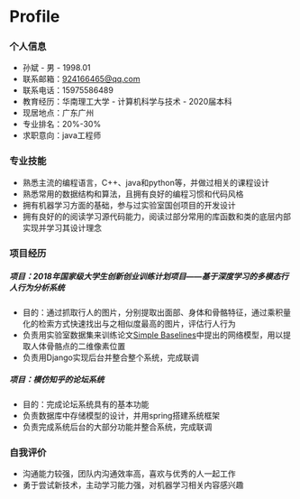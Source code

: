 # Profile

### 个人信息
* 孙斌 - 男  -  1998.01  
* 联系邮箱：924166465@qq.com
* 联系电话：15975586489
* 教育经历：华南理工大学 - 计算机科学与技术 - 2020届本科 
* 现居地点：广东广州
* 专业排名：20%-30%
* 求职意向：java工程师

### 专业技能
* 熟悉主流的编程语言，C++、java和python等，并做过相关的课程设计
* 熟悉常用的数据结构和算法，且拥有良好的编程习惯和代码风格
* 拥有机器学习方面的基础，参与过实验室国创项目的开发设计
* 拥有良好的的阅读学习源代码能力，阅读过部分常用的库函数和类的底层内部实现并学习其设计理念

### 项目经历
##### 项目：2018年国家级大学生创新创业训练计划项目——基于深度学习的多模态行人行为分析系统
* 目的：通过抓取行人的图片，分别提取出面部、身体和骨骼特征，通过乘积量化的检索方式快速找出与之相似度最高的图片，评估行人行为
* 负责用实验室数据集来训练论文[Simple Baselines](https://arxiv.org/abs/1804.06208)中提出的网络模型，用以提取人体骨骼点的二维像素位置
* 负责用Django实现后台并整合整个系统，完成联调

##### 项目：模仿知乎的论坛系统
* 目的：完成论坛系统具有的基本功能
* 负责数据库中存储模型的设计，并用spring搭建系统框架
* 负责完成系统后台的大部分功能并整合系统，完成联调

### 自我评价
* 沟通能力较强，团队内沟通效率高，喜欢与优秀的人一起工作
* 勇于尝试新技术，主动学习能力强，对机器学习相关内容感兴趣



